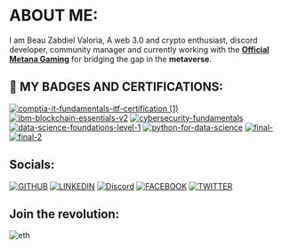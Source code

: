# ABOUT ME:
I am Beau Zabdiel Valoria, A web 3.0 and crypto enthusiast, discord developer, community manager and currently working with the  [**Official Metana Gaming**](https://discord.gg/metanagaming) for bridging the gap in the **metaverse**.

## 📜 MY BADGES AND CERTIFICATIONS:

[![comptia-it-fundamentals-itf-certification (1)](https://user-images.githubusercontent.com/89659909/148480856-4d8774e2-0384-4410-8887-4d2249a4d864.png)](https://www.credly.com/badges/973a1b76-a9e3-483d-9cf1-4d0f470f2edd/public_url)
[![ibm-blockchain-essentials-v2](https://user-images.githubusercontent.com/89659909/148480859-13d3c1f1-64e7-45cf-b4fa-68094a8b456d.png)](https://www.credly.com/badges/6d68a78c-812b-4dbe-8c4b-51973c151ef0/public_url)
[![cybersecurity-fundamentals](https://user-images.githubusercontent.com/89659909/150621737-b29ea467-0701-4450-b4f5-a5610ae4ff7d.png)](https://www.credly.com/badges/e58ac97d-dec7-4935-8de3-76bce99a0805/public_url)
[![data-science-foundations-level-1](https://user-images.githubusercontent.com/89659909/148484202-1f0b5f16-c0bf-4fb2-8647-60e67c00b117.png)](https://www.credly.com/badges/4597cbbd-bf33-4f33-b11f-6785a0eac71e/public_url)
[![python-for-data-science](https://user-images.githubusercontent.com/89659909/148933708-0ffec9fb-a2b8-4841-9690-ec35d85c0a4c.png)](https://www.credly.com/badges/b43c0879-632a-43ed-b535-89124e76bd47/public_url)
[![final-](https://user-images.githubusercontent.com/89659909/149858953-1e5fe9c4-7dc7-49ce-8f2c-f9f31ea4e4f2.png)](https://showcase.ethglobal.com/nfthack2022/dop-io)
[![final-2](https://user-images.githubusercontent.com/89659909/149859453-35d3cf14-8f7b-43ec-8f25-93f61d492950.png)](https://app.poap.xyz/token/3578916)



## Socials:

[![GITHUB](https://img.shields.io/badge/GitHub-100000?style=for-the-badge&logo=github&logoColor=white "title-1" )](https://github.com/Zabbb)
[![LINKEDIN](https://img.shields.io/badge/LinkedIn-0077B5?style=for-the-badge&logo=linkedin&logoColor=white "title-2" )](https://www.linkedin.com/in/beau-zabdiel-valoria-495346210/)
[![Discord](https://img.shields.io/badge/Discord-7289DA?style=for-the-badge&logo=discord&logoColor=white)](https://discordapp.com/users/718247818795417714/)
[![FACEBOOK](https://img.shields.io/badge/Facebook-1877F2?style=for-the-badge&logo=facebook&logoColor=white "title-3" )](https://www.facebook.com/beauzabdiel.valoria06/)
[![TWITTER](https://img.shields.io/badge/Twitter-1DA1F2?style=for-the-badge&logo=twitter&logoColor=white)](https://twitter.com/ZabbZabbbbb)


## Join the revolution:

![eth](https://user-images.githubusercontent.com/89659909/148476756-c05ac72d-5cdf-466c-b2c9-441916eec132.gif)

